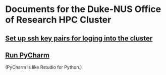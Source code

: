 # Documents for the Duke-NUS Office of Research HPC Cluster

## [Set up ssh key pairs for loging into the cluster](https://github.com/Duke-NUS-HPC/docs/blob/main/ssh-with-keypairs.md)

## [Run PyCharm](https://github.com/Duke-NUS-HPC/docs/blob/main/start-pycharm.md) 

(PyCharm is like Rstudio for Python.)
